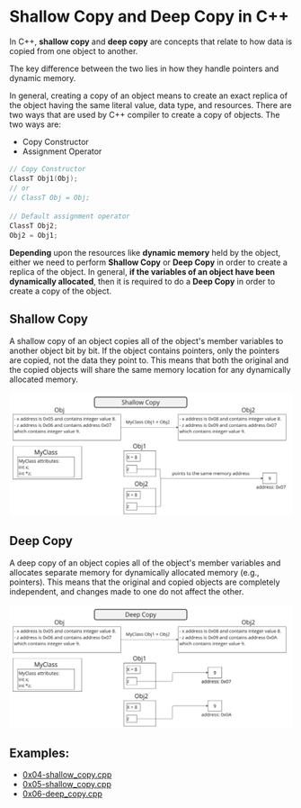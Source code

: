 # Shallow Copy and Deep Copy in C++
In C++, **shallow copy** and **deep copy** are concepts that relate to how data is copied from one object to another.

The key difference between the two lies in how they handle pointers and dynamic memory.

In general, creating a copy of an object means to create an exact replica of the object having the same literal value, data type, and resources. There are two ways that are used by C++ compiler to create a copy of objects. The two ways are:
* Copy Constructor
* Assignment Operator

```c++
// Copy Constructor
ClassT Obj1(Obj);
// or
// ClassT Obj = Obj;

// Default assignment operator
ClassT Obj2;
Obj2 = Obj1;
```

**Depending** upon the resources like **dynamic memory** held by the object, either we need to perform **Shallow Copy** or **Deep Copy** in order to create a replica of the object. In general, **if the variables of an object have been dynamically allocated**, then it is required to do a **Deep Copy** in order to create a copy of the object.

## Shallow Copy
A shallow copy of an object copies all of the object's member variables to another object bit by bit. If the object contains pointers, only the pointers are copied, not the data they point to. This means that both the original and the copied objects will share the same memory location for any dynamically allocated memory.

![Shallow Copy](./shallow_copy.jpg)

## Deep Copy
A deep copy of an object copies all of the object's member variables and allocates separate memory for dynamically allocated memory (e.g., pointers). This means that the original and copied objects are completely independent, and changes made to one do not affect the other.

![Deep Copy](./deep_copy.jpg)

## Examples:
* [0x04-shallow_copy.cpp](./0x04-shallow_copy.cpp)
* [0x05-shallow_copy.cpp](./0x05-shallow_copy.cpp)
* [0x06-deep_copy.cpp](./0x06-deep_copy.cpp)

